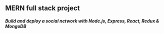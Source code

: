 ## MERN full stack project
##### Build and deploy a social network with Node.js, Express, React, Redux & MongoDB